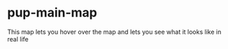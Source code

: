 # pup-main-map
This map lets you hover over the map and lets you see what it looks like in real life
